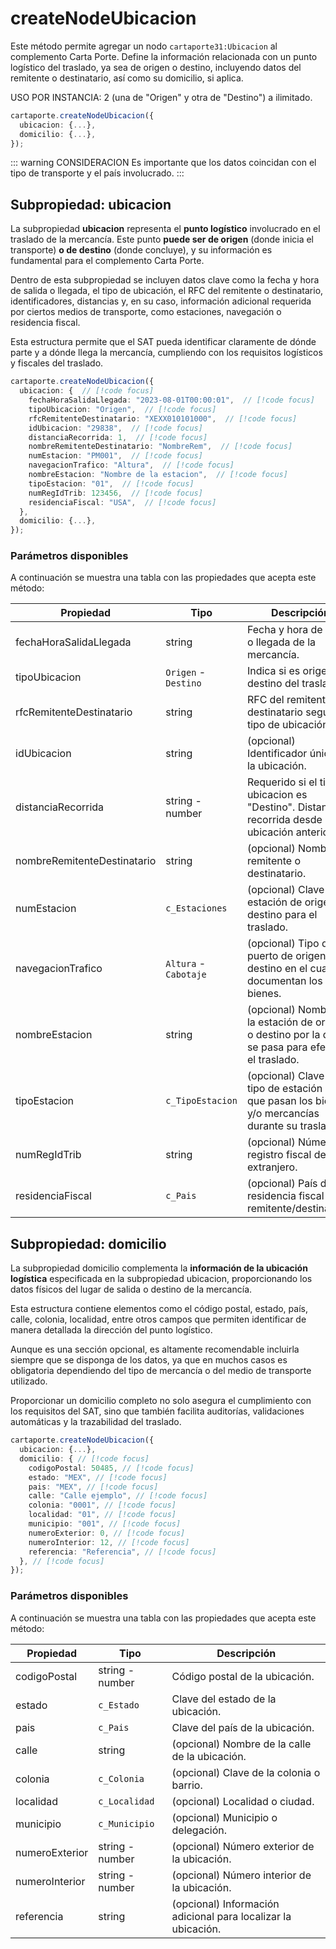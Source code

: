 # createNodeUbicacion

Este método permite agregar un nodo `cartaporte31:Ubicacion` al complemento Carta Porte.
Define la información relacionada con un punto logístico del traslado, ya sea de origen o destino, incluyendo datos del remitente o destinatario, así como su domicilio, si aplica.

USO POR INSTANCIA: 2 (una de "Origen" y otra de "Destino") a ilimitado.

```ts
cartaporte.createNodeUbicacion({
  ubicacion: {...},
  domicilio: {...},
});
```

::: warning CONSIDERACION
Es importante que los datos coincidan con el tipo de transporte y el país involucrado.
:::

## Subpropiedad: ubicacion

La subpropiedad **ubicacion** representa el **punto logístico** involucrado en el traslado de la mercancía.
Este punto **puede ser de origen** (donde inicia el transporte) **o de destino** (donde concluye), y su información es fundamental para el complemento Carta Porte.

Dentro de esta subpropiedad se incluyen datos clave como la fecha y hora de salida o llegada, el tipo de ubicación, el RFC del remitente o destinatario, identificadores, distancias y, en su caso, información adicional requerida por ciertos medios de transporte, como estaciones, navegación o residencia fiscal.

Esta estructura permite que el SAT pueda identificar claramente de dónde parte y a dónde llega la mercancía, cumpliendo con los requisitos logísticos y fiscales del traslado.

```ts
cartaporte.createNodeUbicacion({
  ubicacion: {  // [!code focus]
    fechaHoraSalidaLlegada: "2023-08-01T00:00:01",  // [!code focus]
    tipoUbicacion: "Origen",  // [!code focus]
    rfcRemitenteDestinatario: "XEXX010101000",  // [!code focus]
    idUbicacion: "29838",  // [!code focus]
    distanciaRecorrida: 1,  // [!code focus]
    nombreRemitenteDestinatario: "NombreRem",  // [!code focus]
    numEstacion: "PM001",  // [!code focus]
    navegacionTrafico: "Altura",  // [!code focus]
    nombreEstacion: "Nombre de la estacion",  // [!code focus]
    tipoEstacion: "01",  // [!code focus]
    numRegIdTrib: 123456,  // [!code focus]
    residenciaFiscal: "USA",  // [!code focus]
  },
  domicilio: {...},
});
```

### Parámetros disponibles

A continuación se muestra una tabla con las propiedades que acepta este método:

| Propiedad                   | Tipo                  | Descripción                                                                                           |
| --------------------------- | --------------------- | ----------------------------------------------------------------------------------------------------- |
| fechaHoraSalidaLlegada      | string                | Fecha y hora de salida o llegada de la mercancía.                                                     |
| tipoUbicacion               | `Origen` - `Destino`  | Indica si es origen o destino del traslado.                                                           |
| rfcRemitenteDestinatario    | string                | RFC del remitente o destinatario segun tipo de ubicación.                                             |
| idUbicacion                 | string                | (opcional) Identificador único de la ubicación.                                                       |
| distanciaRecorrida          | string - number       | Requerido si el tipo de ubicacion es "Destino". Distancia recorrida desde la ubicación anterior.      |
| nombreRemitenteDestinatario | string                | (opcional) Nombre del remitente o destinatario.                                                       |
| numEstacion                 | `c_Estaciones`        | (opcional) Clave de la estación de origen o destino para el traslado.                                 |
| navegacionTrafico           | `Altura` - `Cabotaje` | (opcional) Tipo de puerto de origen o destino en el cual se documentan los bienes.                    |
| nombreEstacion              | string                | (opcional) Nombre de la estación de origen o destino por la que se pasa para efectuar el traslado.    |
| tipoEstacion                | `c_TipoEstacion`      | (opcional) Clave del tipo de estación por el que pasan los bienes y/o mercancías durante su traslado. |
| numRegIdTrib                | string                | (opcional) Número de registro fiscal del extranjero.                                                  |
| residenciaFiscal            | `c_Pais`              | (opcional) País de residencia fiscal del remitente/destinatario.                                      |

## Subpropiedad: domicilio

La subpropiedad domicilio complementa la **información de la ubicación logística** especificada en la subpropiedad ubicacion, proporcionando los datos físicos del lugar de salida o destino de la mercancía.

Esta estructura contiene elementos como el código postal, estado, país, calle, colonia, localidad, entre otros campos que permiten identificar de manera detallada la dirección del punto logístico.

Aunque es una sección opcional, es altamente recomendable incluirla siempre que se disponga de los datos, ya que en muchos casos es obligatoria dependiendo del tipo de mercancía o del medio de transporte utilizado.

Proporcionar un domicilio completo no solo asegura el cumplimiento con los requisitos del SAT, sino que también facilita auditorías, validaciones automáticas y la trazabilidad del traslado.

```ts
cartaporte.createNodeUbicacion({
  ubicacion: {...},
  domicilio: { // [!code focus]
    codigoPostal: 50485, // [!code focus]
    estado: "MEX", // [!code focus]
    pais: "MEX", // [!code focus]
    calle: "Calle ejemplo", // [!code focus]
    colonia: "0001", // [!code focus]
    localidad: "01", // [!code focus]
    municipio: "001", // [!code focus]
    numeroExterior: 0, // [!code focus]
    numeroInterior: 12, // [!code focus]
    referencia: "Referencia", // [!code focus]
  }, // [!code focus]
});
```

### Parámetros disponibles

A continuación se muestra una tabla con las propiedades que acepta este método:

| Propiedad      | Tipo            | Descripción                                                   |
| -------------- | --------------- | ------------------------------------------------------------- |
| codigoPostal   | string - number | Código postal de la ubicación.                                |
| estado         | `c_Estado`      | Clave del estado de la ubicación.                             |
| pais           | `c_Pais`        | Clave del país de la ubicación.                               |
| calle          | string          | (opcional) Nombre de la calle de la ubicación.                |
| colonia        | `c_Colonia`     | (opcional) Clave de la colonia o barrio.                      |
| localidad      | `c_Localidad`   | (opcional) Localidad o ciudad.                                |
| municipio      | `c_Municipio`   | (opcional) Municipio o delegación.                            |
| numeroExterior | string - number | (opcional) Número exterior de la ubicación.                   |
| numeroInterior | string - number | (opcional) Número interior de la ubicación.                   |
| referencia     | string          | (opcional) Información adicional para localizar la ubicación. |

<!-- ## Lista de errores

Vaya a la seccion <a href="/docs/v3.0/validador/lista-de-errores#ubicacion">`Lista de errores:Ubicacion`</a> para tener la lista de errores que se puede generar.
 -->
